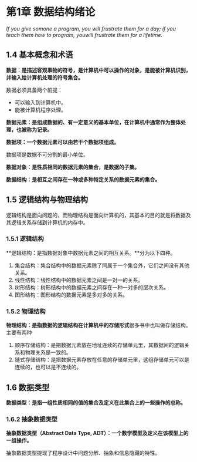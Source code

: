 # 第1章 数据结构绪论

_If you give somone a program, you will frustrate them for a day; if you teach them how to program, youwill frustrate them for a lifetime._

## 1.4 基本概念和术语

**数据：是描述客观事物的符号，是计算机中可以操作的对象，是能被计算机识别，并输入给计算机处理的符号集合。**

数据必须具备两个前提：
- 可以输入到计算机中。
- 能被计算机程序处理。

**数据元素：是组成数据的、有一定意义的基本单位，在计算机中通常作为整体处理，也被称为记录。**

**数据项：一个数据元素可以由若干个数据项组成。**

数据项是数据不可分割的最小单位。

**数据对象：是性质相同的数据元素的集合，是数据的子集。**

**数据结构：是相互之间存在一种或多种特定关系的数据元素的集合。**

## 1.5 逻辑结构与物理结构

逻辑结构是面向问题的，而物理结构是面向计算机的，其基本的目的就是将数据及其逻辑关系存储到计算机的内存中。

### 1.5.1 逻辑结构

**逻辑结构：是指数据对象中数据元素之间的相互关系。**分为以下四种。

1. 集合结构：集合结构中的数据元素除了同属于一个集合外，它们之间没有其他关系。
2. 线性结构：线性结构中的数据元素之间是一对一的关系。
3. 树形结构：树形结构中的数据元素之间存在一种一对多的层次关系。
4. 图形结构：图形结构的数据元素是多对多的关系。

### 1.5.2 物理结构

**物理结构：是指数据的逻辑结构在计算机中的存储形式**很多书中也叫做存储结构。主要有两种

1. 顺序存储结构：是把数据元素放在地址连续的存储单元里，其数据间的逻辑关系和物理关系是一致的。
2. 链式存储结构：是把数据元素存放在任意的存储单元里，这组存储单元可以是连续的，也可以是不连续的。

## 1.6 数据类型

**数据类型：是指一组性质相同的值的集合及定义在此集合上的一些操作的总称。**

### 1.6.2 抽象数据类型

**抽象数据类型（Abstract Data Type, ADT）：一个数学模型及定义在该模型上的一组操作。**

抽象数据类型提现了程序设计中问题分解、抽象和信息隐藏的特性。
